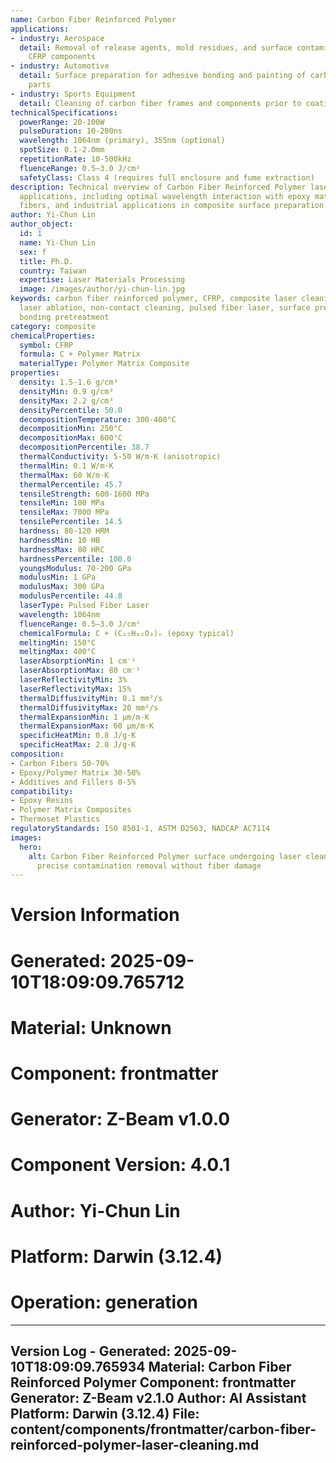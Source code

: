 ```yaml
---
name: Carbon Fiber Reinforced Polymer
applications:
- industry: Aerospace
  detail: Removal of release agents, mold residues, and surface contaminants from
    CFRP components
- industry: Automotive
  detail: Surface preparation for adhesive bonding and painting of carbon fiber composite
    parts
- industry: Sports Equipment
  detail: Cleaning of carbon fiber frames and components prior to coating or repair
technicalSpecifications:
  powerRange: 20-100W
  pulseDuration: 10-200ns
  wavelength: 1064nm (primary), 355nm (optional)
  spotSize: 0.1-2.0mm
  repetitionRate: 10-500kHz
  fluenceRange: 0.5–3.0 J/cm²
  safetyClass: Class 4 (requires full enclosure and fume extraction)
description: Technical overview of Carbon Fiber Reinforced Polymer laser cleaning
  applications, including optimal wavelength interaction with epoxy matrix and carbon
  fibers, and industrial applications in composite surface preparation.
author: Yi-Chun Lin
author_object:
  id: 1
  name: Yi-Chun Lin
  sex: f
  title: Ph.D.
  country: Taiwan
  expertise: Laser Materials Processing
  image: /images/author/yi-chun-lin.jpg
keywords: carbon fiber reinforced polymer, CFRP, composite laser cleaning, epoxy removal,
  laser ablation, non-contact cleaning, pulsed fiber laser, surface preparation, adhesive
  bonding pretreatment
category: composite
chemicalProperties:
  symbol: CFRP
  formula: C + Polymer Matrix
  materialType: Polymer Matrix Composite
properties:
  density: 1.5-1.6 g/cm³
  densityMin: 0.9 g/cm³
  densityMax: 2.2 g/cm³
  densityPercentile: 50.0
  decompositionTemperature: 300-400°C
  decompositionMin: 250°C
  decompositionMax: 600°C
  decompositionPercentile: 38.7
  thermalConductivity: 5-50 W/m·K (anisotropic)
  thermalMin: 0.1 W/m·K
  thermalMax: 60 W/m·K
  thermalPercentile: 45.7
  tensileStrength: 600-1600 MPa
  tensileMin: 100 MPa
  tensileMax: 7000 MPa
  tensilePercentile: 14.5
  hardness: 80-120 HRM
  hardnessMin: 10 HB
  hardnessMax: 80 HRC
  hardnessPercentile: 100.0
  youngsModulus: 70-200 GPa
  modulusMin: 1 GPa
  modulusMax: 300 GPa
  modulusPercentile: 44.8
  laserType: Pulsed Fiber Laser
  wavelength: 1064nm
  fluenceRange: 0.5–3.0 J/cm²
  chemicalFormula: C + (C₁₁H₁₂O₃)ₙ (epoxy typical)
  meltingMin: 150°C
  meltingMax: 400°C
  laserAbsorptionMin: 1 cm⁻¹
  laserAbsorptionMax: 80 cm⁻¹
  laserReflectivityMin: 3%
  laserReflectivityMax: 15%
  thermalDiffusivityMin: 0.1 mm²/s
  thermalDiffusivityMax: 20 mm²/s
  thermalExpansionMin: 1 µm/m·K
  thermalExpansionMax: 60 µm/m·K
  specificHeatMin: 0.8 J/g·K
  specificHeatMax: 2.0 J/g·K
composition:
- Carbon Fibers 50-70%
- Epoxy/Polymer Matrix 30-50%
- Additives and Fillers 0-5%
compatibility:
- Epoxy Resins
- Polymer Matrix Composites
- Thermoset Plastics
regulatoryStandards: ISO 8501-1, ASTM D2563, NADCAP AC7114
images:
  hero:
    alt: Carbon Fiber Reinforced Polymer surface undergoing laser cleaning showing
      precise contamination removal without fiber damage
---
```



# Version Information
# Generated: 2025-09-10T18:09:09.765712
# Material: Unknown
# Component: frontmatter
# Generator: Z-Beam v1.0.0
# Component Version: 4.0.1
# Author: Yi-Chun Lin
# Platform: Darwin (3.12.4)
# Operation: generation

---
Version Log - Generated: 2025-09-10T18:09:09.765934
Material: Carbon Fiber Reinforced Polymer
Component: frontmatter
Generator: Z-Beam v2.1.0
Author: AI Assistant
Platform: Darwin (3.12.4)
File: content/components/frontmatter/carbon-fiber-reinforced-polymer-laser-cleaning.md
---